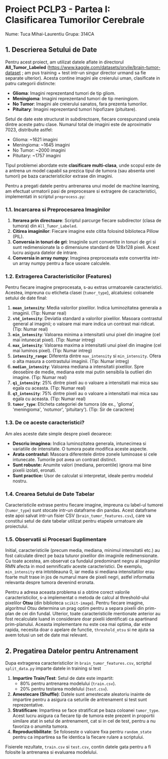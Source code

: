 # Proiect PCLP3 - Partea I: Clasificarea Tumorilor Cerebrale

Nume: Tuca Mihai-Laurentiu
Grupa: 314CA

## 1. Descrierea Setului de Date

Pentru acest proiect, am utilizat datele aflate in directorul **All_Tumor_Labeled** (https://www.kaggle.com/datasets/orvile/brain-tumor-dataset ; am pus training + test intr-un singur director urmand sa fie separate ulterior). Acesta contine imagini ale creierului uman, clasificate in patru categorii distincte:

*   **Glioma**: Imagini reprezentand tumori de tip gliom.
*   **Meningioma**: Imagini reprezentand tumori de tip meningiom.
*   **No Tumor**: Imagini ale creierului sanatos, fara prezenta tumorilor.
*   **Pituitary**: Imagini reprezentand tumori hipofizare (pituitare).

Setul de date este structurat in subdirectoare, fiecare corespunzand uneia dintre aceste patru clase. Numarul total de imagini este de aproximativ 7023, distribuite astfel:
*   Glioma: ~1621 imagini
*   Meningioma: ~1645 imagini
*   No Tumor: ~2000 imagini
*   Pituitary: ~1757 imagini

Tipul problemei abordate este **clasificare multi-clasa**, unde scopul este de a antrena un model capabil sa prezica tipul de tumora (sau absenta unei tumori) pe baza caracteristicilor extrase din imagini.

Pentru a pregati datele pentru antrenarea unui model de machine learning, am efectuat urmatorii pasi de preprocesare si extragere de caracteristici, implementati in scriptul `preprocess.py`:

### 1.1. Incarcarea si Preprocesarea Imaginilor

1.  **Iterarea prin directoare**: Scriptul parcurge fiecare subdirector (clasa de tumora) din `All_Tumor_Labeled`.
2.  **Citirea imaginilor**: Fiecare imagine este citita folosind biblioteca Pillow (PIL).
3.  **Conversia in tonuri de gri**: Imaginile sunt convertite in tonuri de gri si sunt redimensionate la o dimensiune standard de 128x128 pixeli. Acest lucru asigura datelor de intrare.
5.  **Conversia in array numpy**: Imaginea preprocesata este convertita intr-un array numpy pentru a face usoare calculele.

### 1.2. Extragerea Caracteristicilor (Features)

Pentru fiecare imagine preprocesata, s-au extras urmatoarele caracteristici. Acestea, impreuna cu eticheta clasei (`tumor_type`), alcatuiesc coloanele setului de date final:

1.  **`mean_intensity`**: Media valorilor pixelilor. Indica luminozitatea generala a imaginii. (Tip: Numar real)
2.  **`std_intensity`**: Deviatia standard a valorilor pixelilor. Masoara contrastul general al imaginii; o valoare mai mare indica un contrast mai ridicat. (Tip: Numar real)
3.  **`min_intensity`**: Valoarea minima a intensitatii unui pixel din imagine (cel mai intunecat pixel). (Tip: Numar intreg)
4.  **`max_intensity`**: Valoarea maxima a intensitatii unui pixel din imagine (cel mai luminos pixel). (Tip: Numar intreg)
5.  **`intensity_range`**: Diferenta dintre `max_intensity` si `min_intensity`. Ofera o alta masura a contrastului imaginii. (Tip: Numar intreg)
6.  **`median_intensity`**: Valoarea mediana a intensitatii pixelilor. Spre deosebire de medie, mediana este mai putin sensibila la outlieri din imagine. (Tip: Numar real)
7.  **`q1_intensity`**: 25% dintre pixeli au o valoare a intensitatii mai mica sau egala cu aceasta. (Tip: Numar real)
8.  **`q3_intensity`**: 75% dintre pixeli au o valoare a intensitatii mai mica sau egala cu aceasta. (Tip: Numar real)
9.  **`tumor_type`**: Eticheta categoriei de tumora (de ex., 'glioma', 'meningioma', 'notumor', 'pituitary'). (Tip: Sir de caractere)

### 1.3. De ce aceste caracteristici?

Am ales aceste date simple despre pixeli deoarece:

*   **Descriu imaginea:** Indica luminozitatea generala, intunecimea si variatiile de intensitate. O tumora poate modifica aceste aspecte.
*   **Arata contrastul:** Masoara diferentele dintre zonele luminoase si cele intunecate. Tumorile pot avea un contrast distinct.
*   **Sunt robuste:** Anumite valori (mediana, percentile) ignora mai bine pixelii izolati, eronati.
*   **Sunt practice:** Usor de calculat si interpretat, ideale pentru modelul nostru.

### 1.4. Crearea Setului de Date Tabelar

Caracteristicile extrase pentru fiecare imagine, impreuna cu label-ul tumorei (`tumor_type`) sunt stocate intr-un dataframe din pandas. Acest dataframe este apoi salvat intr-un fisier CSV (`brain_tumor_features.csv`), care va constitui setul de date tabelar utilizat pentru etapele urmatoare ale proiectului.

### 1.5. Observatii si Procesari Suplimentare

Initial, caracteristicile (precum media, mediana, minimul intensitatii etc.) au fost calculate direct pe baza tuturor pixelilor din imaginile redimensionate. Cu toate acestea, am observat ca fundalul predominant negru al imaginilor RMN afecta in mod semnificativ aceste caracteristici. De exemplu, `min_intensity` era intotdeauna 0, iar media si mediana intensitatilor erau foarte mult trase in jos de numarul mare de pixeli negri, astfel informatia relevanta despre tumora devenind eronata.

Pentru a adresa aceasta problema si a obtine corect valorile caracteristicilor, s-a implementat o metoda de calcul al threshold-ului pixelilor **Otsu** (din biblioteca `scikit-image`). Pentru fiecare imagine, algoritmul Otsu determina un prag optim pentru a separa pixelii din prim-plan de cei din fundal. Ulterior, toate caracteristicile mentionate anterior au fost recalculate luand in considerare doar pixelii identificati ca apartinand prim-planului. Aceasta implementare nu este cea mai optima, dar este rapida, necesita doar o apelare de functie, `threshold_otsu` si ne ajuta sa avem totusi un set de date mai relevant.

## 2. Pregatirea Datelor pentru Antrenament

Dupa extragerea caracteristicilor in `brain_tumor_features.csv`, scriptul `split_data.py` imparte datele in training si test

1.  **Impartire Train/Test**: Setul de date este impartit:
    *   80% pentru antrenarea modelului (`train.csv`).
    *   20% pentru testarea modelului (`test.csv`).
2.  **Amestecare (Shuffle)**: Datele sunt amestecate aleatoriu inainte de impartire pentru a asigura ca seturile de antrenament si test sunt reprezentative.
3.  **Stratificare**: Impartirea se face stratificat pe baza coloanei `tumor_type`. Acest lucru asigura ca fiecare tip de tumora este prezent in proportii similare atat in setul de antrenament, cat si in cel de test, pentru a nu favoriza o anumita tumora.
4.  **Reproductibilitate**: Se foloseste o valoare fixa pentru `random_state` pentru ca impartirea sa fie identica la fiecare rulare a scriptului.

Fisierele rezultate, `train.csv` si `test.csv`, contin datele gata pentru a fi folosite la antrenarea si evaluarea modelului.
